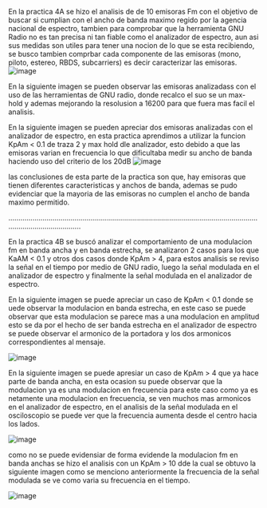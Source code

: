 En la practica 4A se hizo el analisis de de 10 emisoras Fm con el objetivo de buscar si cumplian con el ancho de banda maximo regido 
por la agencia nacional de espectro, tambien para comprobar que la herramienta GNU Radio no es tan precisa ni tan fiable como el analizador
de espectro, aun asi sus medidas son utiles para tener una nocion de lo que se esta recibiendo, se busco tambien comprbar cada componente
de las emisoras (mono, piloto, estereo, RBDS, subcarriers) es decir caracterizar las emisoras.
![image](https://github.com/user-attachments/assets/a9d8765e-4959-41a4-aa3d-ae7fde183ab9)


En la siguiente imagen se pueden observar las emisoras analizadass con el uso de las herramientas de GNU radio, donde recalco el suo se un max-hold 
y ademas mejorando la resolusion  a 16200 para que fuera mas facil el analisis.



En la siguiente imagen se pueden apreciar dos emisoras analizadas con el analizador de espectro, en esta practica aprendimos a utilizar la funcion KpAm < 0.1 
de traza 2 y max hold dle analizador, esto debido a que las emisoras varian en frecuencia lo que dificultaba medir su ancho de banda haciendo uso del criterio
de los 20dB
![image](https://github.com/user-attachments/assets/be85ff43-e4af-47a6-be50-b61a50bcd30f)

las conclusiones de esta parte de la practica son que, hay emisoras que tienen diferentes caracteristicas y anchos de banda, ademas se pudo evidenciar
que la mayoria de las emisoras no cumplen el ancho de banda maximo permitido.

................................................................................................................................................................

En la practica 4B se buscó analizar el comportamiento de una modulacion fm en banda ancha y en banda estrecha, se analizaron 2 casos para los que KaAM < 0.1 y otros 
dos casos donde KpAm > 4, para estos analisis se reviso la señal en el tiempo por medio de GNU radio, luego la señal modulada en el analizador de espectro y finalmente
la señal modulada en el analizador de espectro.

En la siguiente imagen se puede apreciar un caso de KpAm < 0.1 donde se uede observar la modulacion en banda estrecha, en este caso se puede observar que esta modulacion
se parece mas a una modulacion en amplitud esto se da por el hecho de ser banda estrecha en el analizador de espectro se puede observar el armonico de la portadora y los
dos armonicos correspondientes al mensaje.

![image](https://github.com/user-attachments/assets/0b94b06d-01d2-4fe2-85ba-7d7879314dbb)

En la siguiente imagen se puede apresiar un caso de KpAm > 4 que ya hace parte de banda ancha, en esta ocasion su puede observar que la modulacion ya es una modulacion 
en frecuencia para este caso como ya es netamente una modulacion en frecuencia, se ven muchos mas armonicos en el analizador de espectro, en el analisis de la señal modulada 
en el osciloscopio se puede ver que la frecuencia aumenta desde el centro hacia los lados.

![image](https://github.com/user-attachments/assets/911c0acc-8a2b-409f-a0a6-d1c7da26e970)

como no se puede evidensiar de forma evidende la modulacion fm en banda anchas se hizo el analisis con un KpAm > 10 dde la cual se obtuvo la siguiente imagen como se menciono
anteriormente la frecuencia de la señal modulada se ve como varia su frecuencia en el tiempo.

![image](https://github.com/user-attachments/assets/0857a6b3-d110-4372-abe0-3133d31f5e19)
